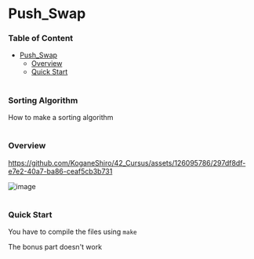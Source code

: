 # Push_Swap

### Table of Content
- [Push_Swap](#push_swap)
    - [Overview](#overview)
    - [Quick Start](#quick-start)

#

### Sorting Algorithm
How to make a sorting algorithm

#

### Overview
https://github.com/KoganeShiro/42_Cursus/assets/126095786/297df8df-e7e2-40a7-ba86-ceaf5cb3b731


![image](https://github.com/KoganeShiro/42_Cursus/assets/126095786/afbf0cb8-62de-4056-b4a5-7233a1032e30)

#

### Quick Start
You have to compile the files using `make`

The bonus part doesn't work

